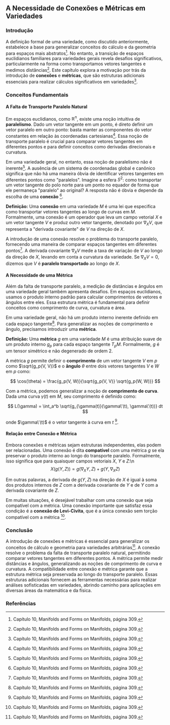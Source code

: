 ## A Necessidade de Conexões e Métricas em Variedades
### Introdução
A definição formal de uma variedade, como discutido anteriormente, estabelece a base para generalizar conceitos do cálculo e da geometria para espaços mais abstratos[^309]. No entanto, a transição de espaços euclidianos familiares para variedades gerais revela desafios significativos, particularmente na forma como transportamos vetores tangentes e medimos distâncias[^309]. Este capítulo explora a motivação por trás da introdução de **conexões** e **métricas**, que são estruturas adicionais essenciais para realizar cálculos significativos em variedades[^309].

### Conceitos Fundamentais

#### A Falta de Transporte Paralelo Natural
Em espaços euclidianos, como $\mathbb{R}^n$, existe uma noção intuitiva de **paralelismo**. Dado um vetor tangente em um ponto, é direto definir um vetor paralelo em outro ponto: basta manter as componentes do vetor constantes em relação às coordenadas cartesianas[^309]. Essa noção de transporte paralelo é crucial para comparar vetores tangentes em diferentes pontos e para definir conceitos como derivadas direcionais e curvatura.

Em uma variedade geral, no entanto, essa noção de paralelismo não é inerente[^309]. A ausência de um sistema de coordenadas global e canônico significa que não há uma maneira óbvia de identificar vetores tangentes em diferentes pontos como "paralelos". Imagine a esfera $S^2$: como transportar um vetor tangente do polo norte para um ponto no equador de forma que ele permaneça "paralelo" ao original? A resposta não é óbvia e depende da escolha de uma **conexão** [^309].

**Definição:** Uma **conexão** em uma variedade $M$ é uma lei que especifica como transportar vetores tangentes ao longo de curvas em $M$. Formalmente, uma conexão é um operador que leva um campo vetorial $X$ e um vetor tangente $V$ e produz outro vetor tangente, denotado por $\nabla_X V$, que representa a "derivada covariante" de $V$ na direção de $X$.

A introdução de uma conexão resolve o problema do transporte paralelo, fornecendo uma maneira de comparar espaços tangentes em diferentes pontos[^309]. A derivada covariante $\nabla_X V$ mede a taxa de variação de $V$ ao longo da direção de $X$, levando em conta a curvatura da variedade. Se $\nabla_X V = 0$, dizemos que $V$ é **paralelo transportado** ao longo de $X$.

#### A Necessidade de uma Métrica
Além da falta de transporte paralelo, a medição de distâncias e ângulos em uma variedade geral também apresenta desafios. Em espaços euclidianos, usamos o produto interno padrão para calcular comprimentos de vetores e ângulos entre eles. Essa estrutura métrica é fundamental para definir conceitos como comprimento de curva, curvatura e área.

Em uma variedade geral, não há um produto interno inerente definido em cada espaço tangente[^309]. Para generalizar as noções de comprimento e ângulo, precisamos introduzir uma **métrica**.

**Definição:** Uma **métrica** $g$ em uma variedade $M$ é uma atribuição suave de um produto interno $g_p$ para cada espaço tangente $T_pM$. Formalmente, $g$ é um tensor simétrico e não degenerado de ordem 2.

A métrica $g$ permite definir o **comprimento** de um vetor tangente $V$ em $p$ como $\sqrt{g_p(V, V)}$ e o **ângulo** $\theta$ entre dois vetores tangentes $V$ e $W$ em $p$ como:

$$ \cos(\theta) = \frac{g_p(V, W)}{\sqrt{g_p(V, V)} \sqrt{g_p(W, W)}} $$

Com a métrica, podemos generalizar a noção de **comprimento de curva**. Dada uma curva $\gamma(t)$ em $M$, seu comprimento é definido como:

$$ L(\gamma) = \int_a^b \sqrt{g_{\gamma(t)}(\gamma\'(t), \gamma\'(t))} dt $$

onde $\gamma\'(t)$ é o vetor tangente à curva em $t$ [^309].

#### Relação entre Conexão e Métrica
Embora conexões e métricas sejam estruturas independentes, elas podem ser relacionadas. Uma conexão é dita **compatível** com uma métrica $g$ se ela preservar o produto interno ao longo do transporte paralelo. Formalmente, isso significa que para quaisquer campos vetoriais $X$, $Y$ e $Z$:\n
$$ X(g(Y, Z)) = g(\nabla_X Y, Z) + g(Y, \nabla_X Z) $$

Em outras palavras, a derivada de $g(Y, Z)$ na direção de $X$ é igual à soma dos produtos internos de $Z$ com a derivada covariante de $Y$ e de $Y$ com a derivada covariante de $Z$.

Em muitas situações, é desejável trabalhar com uma conexão que seja compatível com a métrica. Uma conexão importante que satisfaz essa condição é a **conexão de Levi-Civita**, que é a única conexão sem torção compatível com a métrica [^309].

### Conclusão
A introdução de conexões e métricas é essencial para generalizar os conceitos de cálculo e geometria para variedades arbitrárias[^309]. A conexão resolve o problema da falta de transporte paralelo natural, permitindo comparar vetores tangentes em diferentes pontos. A métrica permite medir distâncias e ângulos, generalizando as noções de comprimento de curva e curvatura. A compatibilidade entre conexão e métrica garante que a estrutura métrica seja preservada ao longo do transporte paralelo. Essas estruturas adicionais fornecem as ferramentas necessárias para realizar análises sofisticadas em variedades, abrindo caminho para aplicações em diversas áreas da matemática e da física.
### Referências
[^309]: Capítulo 10, Manifolds and Forms on Manifolds, página 309.
<!-- END -->